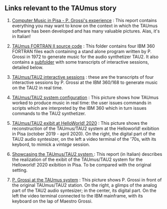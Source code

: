 ## Links relevant to the TAUmus story



1. [Computer Music in Pisa - P. Grossi's experience](../L’Informatica-musicale-a-Pisa.pdf) : This report contains everything you may want to know on the context in which the TAUmus software has been developed and has many valuable pictures. Alas, it's in Italian! 

1. [TAUmus FORTRAN II source code](https://github.com/Unipisa/TAUmus/tree/SourceCode) : This folder contains four IBM 360 FORTRAN files each containing a stand alone program written by P. Grossi in 1972 to generate music for the audio synthetizer TAU2. It also contains a [subfolder](https://github.com/Unipisa/TAUmus/tree/SourceCode/Taumus_sessions) with some transcripts of interactive sessions, detailed below.
         
1. [TAUmus/TAU2 interactive sessions](https://github.com/Unipisa/TAUmus/tree/SourceCode/Taumus_sessions) : these are the transcripts of four interactive sessions by P. Grossi at the IBM 360/168 to generate music on the TAU2 in real time. 

1. [TAUmus/TAU2 system configuration](../TAUmusSystemConfiguration.png) : This picture shows how TAUmus worked to produce music in real time: the user issues commands in scripts which are interpreted by the IBM 360 which in turn issues commands to the TAU2 synthetizer. 

1. [TAUmus/TAU2 exibit at HelloWorld! 2020](../ExibitHelloWorld.png) : This picture shows the reconstruction of the TAUmus/TAU2 system at the Helloworld! exibition in Pisa (october 2019 - april 2020). On the right, the digital part of the TAU2 audio syntesizer, on the left a video terminal of the '70s, with its keybord, to mimick a *vintage* session. 

1. [Showcasing the TAUmus/TAU2 system ](../DimostratoreTAU2-TAUMUS.pdf) : This report (in Italian) describes the realization of the exibit of the TAUmus/TAU2 system for the Helloworld! 2020 exibition in Pisa. To be compared with the original setting.

1. [P. Grossi at the TAUmus system](../PGrossiAlTAUmus.jpg) : This picture shows P. Grossi in front of the original TAUmus/TAU2 station. On the right, a glimps of the analog part of the TAU2 audio syntesizer; in the center, its digital part. On the left the video terminal connected to the IBM mainframe, with its keyboard on the lap of Maestro Grossi.
